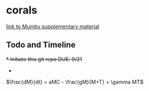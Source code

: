 # corals

[link to Mumby supplementary material](https://media-nature-com.libproxy.berkeley.edu/original/nature-assets/nature/journal/v450/n7166/extref/nature06252-s1.pdf)

## Todo and Timeline

~~* Initiate this git repo
DUE: 9/21~~

*

$\frac{dM}{dt} = aMC - \frac{gM}{M+T} + \gamma MT$

